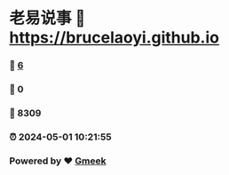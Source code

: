 # 老易说事 :link: https://brucelaoyi.github.io 
### :page_facing_up: [6](https://brucelaoyi.github.io/tag.html) 
### :speech_balloon: 0 
### :hibiscus: 8309 
### :alarm_clock: 2024-05-01 10:21:55 
### Powered by :heart: [Gmeek](https://github.com/Meekdai/Gmeek)
